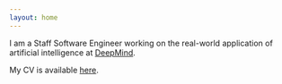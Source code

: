 ```yaml
---
layout: home
---
```


I am a Staff Software Engineer working on the real-world application of artificial intelligence at [DeepMind](https://deepmind.com).

My CV is available [here](cv.pdf).
